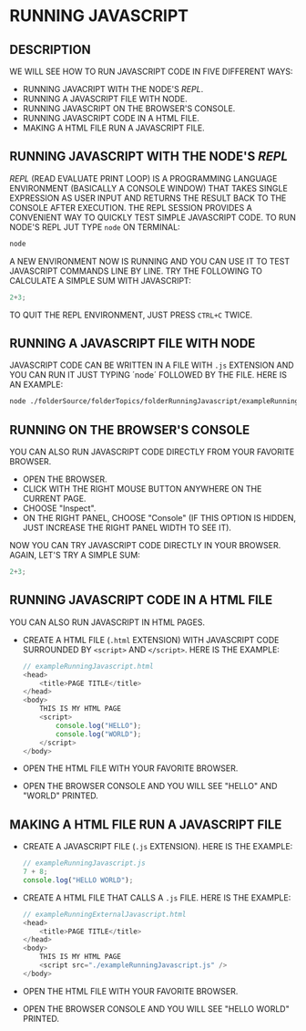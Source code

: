 # RUNNING JAVASCRIPT

## DESCRIPTION

WE WILL SEE HOW TO RUN JAVASCRIPT CODE IN FIVE DIFFERENT WAYS:

* RUNNING JAVACRIPT WITH THE NODE'S _REPL_.
* RUNNING A JAVASCRIPT FILE WITH NODE.
* RUNNING JAVASCRIPT ON THE BROWSER'S CONSOLE.
* RUNNING JAVASCRIPT CODE IN A HTML FILE.
* MAKING A HTML FILE RUN A JAVASCRIPT FILE.

## RUNNING JAVASCRIPT WITH THE NODE'S _REPL_

_REPL_ (READ EVALUATE PRINT LOOP) IS A PROGRAMMING LANGUAGE ENVIRONMENT (BASICALLY A CONSOLE WINDOW) THAT TAKES SINGLE EXPRESSION AS USER INPUT AND RETURNS THE RESULT BACK TO THE CONSOLE AFTER EXECUTION. THE REPL SESSION PROVIDES A CONVENIENT WAY TO QUICKLY TEST SIMPLE JAVASCRIPT CODE. TO RUN NODE'S REPL JUT TYPE `node` ON TERMINAL:

```bash
node
```

A NEW ENVIRONMENT NOW IS RUNNING AND YOU CAN USE IT TO TEST JAVASCRIPT COMMANDS LINE BY LINE. TRY THE FOLLOWING TO CALCULATE A SIMPLE SUM WITH JAVASCRIPT:

```javascript
2+3;
```

TO QUIT THE REPL ENVIRONMENT, JUST PRESS `CTRL+C` TWICE.

## RUNNING A JAVASCRIPT FILE WITH NODE

JAVASCRIPT CODE CAN BE WRITTEN IN A FILE WITH `.js` EXTENSION AND YOU CAN RUN IT JUST TYPING ´node´ FOLLOWED BY THE FILE. HERE IS AN EXAMPLE:

```bash
node ./folderSource/folderTopics/folderRunningJavascript/exampleRunningJavascript.js
```

## RUNNING ON THE BROWSER'S CONSOLE

YOU CAN ALSO RUN JAVASCRIPT CODE DIRECTLY FROM YOUR FAVORITE BROWSER.

* OPEN THE BROWSER.
* CLICK WITH THE RIGHT MOUSE BUTTON ANYWHERE ON THE CURRENT PAGE.
* CHOOSE "Inspect".
* ON THE RIGHT PANEL, CHOOSE "Console" (IF THIS OPTION IS HIDDEN, JUST INCREASE THE RIGHT PANEL WIDTH TO SEE IT).

NOW YOU CAN TRY JAVASCRIPT CODE DIRECTLY IN YOUR BROWSER. AGAIN, LET'S TRY A SIMPLE SUM:

```javascript
2+3;
```

## RUNNING JAVASCRIPT CODE IN A HTML FILE

YOU CAN ALSO RUN JAVASCRIPT IN HTML PAGES.

* CREATE A HTML FILE (`.html` EXTENSION) WITH JAVASCRIPT CODE SURROUNDED BY `<script>` AND `</script>`. HERE IS THE EXAMPLE:

  ```javascript
  // exampleRunningJavascript.html
  <head>
      <title>PAGE TITLE</title>
  </head>
  <body>
      THIS IS MY HTML PAGE
      <script>
          console.log("HELLO");
          console.log("WORLD");
      </script>
  </body>
  ```

* OPEN THE HTML FILE WITH YOUR FAVORITE BROWSER.

* OPEN THE BROWSER CONSOLE AND YOU WILL SEE "HELLO" AND "WORLD" PRINTED.

## MAKING A HTML FILE RUN A JAVASCRIPT FILE

* CREATE A JAVASCRIPT FILE (`.js` EXTENSION). HERE IS THE EXAMPLE:

  ```javascript
  // exampleRunningJavascript.js
  7 + 8;
  console.log("HELLO WORLD");
  ```

* CREATE A HTML FILE THAT CALLS A `.js` FILE. HERE IS THE EXAMPLE:

  ```javascript
  // exampleRunningExternalJavascript.html
  <head>
      <title>PAGE TITLE</title>
  </head>
  <body>
      THIS IS MY HTML PAGE
      <script src="./exampleRunningJavascript.js" />
  </body>
  ```

* OPEN THE HTML FILE WITH YOUR FAVORITE BROWSER.

* OPEN THE BROWSER CONSOLE AND YOU WILL SEE "HELLO WORLD" PRINTED.
